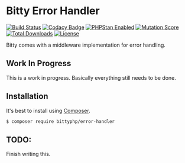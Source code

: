 # Bitty Error Handler

[![Build Status](https://travis-ci.org/bittyphp/error-handler.svg?branch=master)](https://travis-ci.org/bittyphp/error-handler)
[![Codacy Badge](https://api.codacy.com/project/badge/Coverage/00d33f4f50b141b0a59b35635147efc4)](https://www.codacy.com/app/bittyphp/error-handler)
[![PHPStan Enabled](https://img.shields.io/badge/PHPStan-enabled-brightgreen.svg?style=flat)](https://github.com/phpstan/phpstan)
[![Mutation Score](https://badge.stryker-mutator.io/github.com/bittyphp/error-handler/master)](https://infection.github.io)
[![Total Downloads](https://poser.pugx.org/bittyphp/error-handler/downloads)](https://packagist.org/packages/bittyphp/error-handler)
[![License](https://poser.pugx.org/bittyphp/error-handler/license)](https://packagist.org/packages/bittyphp/error-handler)

Bitty comes with a middleware implementation for error handling.

## Work In Progress

This is a work in progress. Basically everything still needs to be done.

## Installation

It's best to install using [Composer](https://getcomposer.org/).

```sh
$ composer require bittyphp/error-handler
```

## TODO:

Finish writing this.
